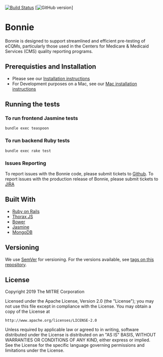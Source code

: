 [![Build Status](https://travis-ci.org/projecttacoma/bonnie.svg?branch=master)](https://travis-ci.org/projecttacoma/bonnie)
[![GitHub version](https://badge.fury.io/gh/projecttacoma%2Fbonnie.svg)]



# Bonnie

Bonnie is designed to support streamlined and efficient pre-testing of eCQMs, particularly those used in the Centers for Medicare & Medicaid Services (CMS) quality reporting programs.

## Prerequisties and Installation

* Please see our [Installation instructions](https://github.com/projecttacoma/bonnie/wiki/Installation-Instructions)
* For Development purposes on a Mac, see our [Mac installation instructions](https://github.com/projecttacoma/bonnie/wiki/Mac-Installation-Instructions)

## Running the tests

### To run frontend Jasmine tests 

```
bundle exec teaspoon
```

### To run backend Ruby tests

```
bundle exec rake test
```

### Issues Reporting

To report issues with the Bonnie code, please submit tickets to [Github](https://github.com/projecttacoma/bonnie/issues). To report issues with the production release of Bonnie, please submit tickets to [JIRA](https://oncprojectracking.healthit.gov/support/projects/BONNIE/)


## Built With

* [Ruby on Rails](https://rubyonrails.org/)
* [Thorax JS](https://github.com/walmartlabs/thorax)
* [Bower](https://bower.io/)
* [Jasmine](https://jasmine.github.io/)
* [MongoDB](https://www.mongodb.com/)

## Versioning

We use [SemVer](http://semver.org/) for versioning. For the versions available, see [tags on this repository](https://github.com/projecttacoma/bonnie/tags). 

## License

Copyright 2019 The MITRE Corporation

Licensed under the Apache License, Version 2.0 (the "License"); you may not use this file except in compliance with the License. You may obtain a copy of the License at

```
http://www.apache.org/licenses/LICENSE-2.0
```

Unless required by applicable law or agreed to in writing, software distributed under the License is distributed on an "AS IS" BASIS, WITHOUT WARRANTIES OR CONDITIONS OF ANY KIND, either express or implied. See the License for the specific language governing permissions and limitations under the License.
